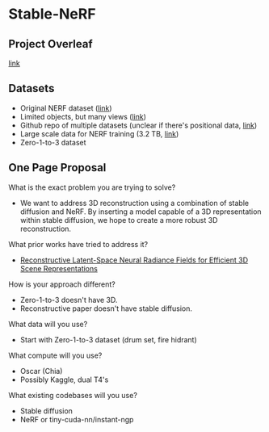 # Stable-NeRF

## Project Overleaf
[link](https://www.overleaf.com/9285862251qcvdcnhcnbmx#a783ac)

## Datasets
- Original NERF dataset ([link](https://www.kaggle.com/datasets/sauravmaheshkar/nerf-dataset))
- Limited objects, but many views ([link](https://cvg.cit.tum.de/data/datasets/3dreconstruction))
- Github repo of multiple datasets (unclear if there's positional data, [link](https://github.com/KunyuLin/Multi-view-Datasets))
- Large scale data for NERF training (3.2 TB, [link](https://github.com/GAP-LAB-CUHK-SZ/MVImgNet))
- Zero-1-to-3 dataset

## One Page Proposal

What is the exact problem you are trying to solve? 
- We want to address 3D reconstruction using a combination of stable diffusion and NeRF. By inserting a model capable of a 3D representation within stable diffusion, we hope to create a more robust 3D reconstruction. 

What prior works have tried to address it? 
- [Reconstructive Latent-Space Neural Radiance Fields for Efficient 3D Scene Representations](https://arxiv.org/pdf/2310.17880)

How is your approach different? 
- Zero-1-to-3 doesn't have 3D.
- Reconstructive paper doesn't have stable diffusion.

What data will you use? 
- Start with Zero-1-to-3 dataset (drum set, fire hidrant)

What compute will you use? 
- Oscar (Chia)
- Possibly Kaggle, dual T4's

What existing codebases will you use?
- Stable diffusion
- NeRF or tiny-cuda-nn/instant-ngp
